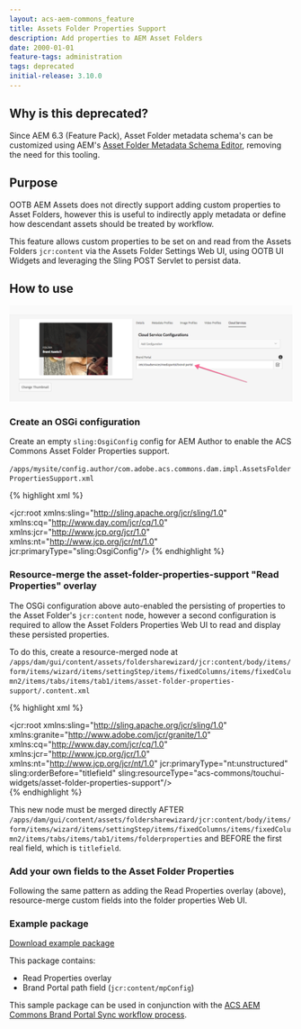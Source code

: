 ```yaml
---
layout: acs-aem-commons_feature
title: Assets Folder Properties Support
description: Add properties to AEM Asset Folders
date: 2000-01-01
feature-tags: administration
tags: deprecated
initial-release: 3.10.0
---
```


## Why is this deprecated?

Since AEM 6.3 (Feature Pack), Asset Folder metadata schema's can be customized using AEM's [Asset Folder Metadata Schema Editor](https://helpx.adobe.com/experience-manager/6-3/assets/using/folder-metadata-schema.html), removing the need for this tooling.


## Purpose

OOTB AEM Assets does not directly support adding custom properties to Asset Folders, however this is useful to indirectly apply metadata or define how descendant assets should be treated by workflow.

This feature allows custom properties to be set on and read from the Assets Folders `jcr:content` via the Assets Folder Settings Web UI,
using OOTB UI Widgets and leveraging the Sling POST Servlet to persist data.

## How to use

![Asset Folder Properties Support](./images/folder-properties.png)

### Create an OSGi configuration
 
Create an empty `sling:OsgiConfig` config for AEM Author to enable the ACS Commons Asset Folder Properties support.

`/apps/mysite/config.author/com.adobe.acs.commons.dam.impl.AssetsFolderPropertiesSupport.xml`

{% highlight xml %}
<?xml version="1.0" encoding="UTF-8"?>
<jcr:root xmlns:sling="http://sling.apache.org/jcr/sling/1.0" xmlns:cq="http://www.day.com/jcr/cq/1.0" xmlns:jcr="http://www.jcp.org/jcr/1.0" xmlns:nt="http://www.jcp.org/jcr/nt/1.0"
    jcr:primaryType="sling:OsgiConfig"/>
{% endhighlight %}

### Resource-merge the asset-folder-properties-support "Read Properties" overlay

The OSGi configuration above auto-enabled the persisting of properties to the Asset Folder's `jcr:content` node, 
however a second configuration is required to allow the Asset Folders Properties Web UI to read and display these persisted properties.

To do this, create a resource-merged node at `/apps/dam/gui/content/assets/foldersharewizard/jcr:content/body/items/form/items/wizard/items/settingStep/items/fixedColumns/items/fixedColumn2/items/tabs/items/tab1/items/asset-folder-properties-support/.content.xml`

{% highlight xml %}
<?xml version="1.0" encoding="UTF-8"?>
<jcr:root xmlns:sling="http://sling.apache.org/jcr/sling/1.0" xmlns:granite="http://www.adobe.com/jcr/granite/1.0" xmlns:cq="http://www.day.com/jcr/cq/1.0" xmlns:jcr="http://www.jcp.org/jcr/1.0" xmlns:nt="http://www.jcp.org/jcr/nt/1.0"
    jcr:primaryType="nt:unstructured"
    sling:orderBefore="titlefield"
    sling:resourceType="acs-commons/touchui-widgets/asset-folder-properties-support"/>                                                                   
{% endhighlight %}

This new node must be merged directly AFTER `/apps/dam/gui/content/assets/foldersharewizard/jcr:content/body/items/form/items/wizard/items/settingStep/items/fixedColumns/items/fixedColumn2/items/tabs/items/tab1/items/folderproperties` and BEFORE the first real field, which is `titlefield`.

### Add your own fields to the Asset Folder Properties

Following the same pattern as adding the Read Properties overlay (above), resource-merge custom fields into the folder properties Web UI.

### Example package

[Download example package](./acs-aem-commons-assets-folder-properties-support-1.0.0.zip)

This package contains:

* Read Properties overlay
* Brand Portal path field (`jcr:content/mpConfig`)

This sample package can be used in conjunction with the [ACS AEM Commons Brand Portal Sync workflow process](/acs-aem-commons/features/workflow-processes/brand-portal/index.html).